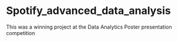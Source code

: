 # Spotify_advanced_data_analysis
This was a winning project at the Data Analytics Poster presentation competition
